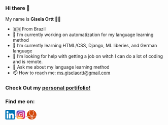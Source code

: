### Hi there 👋

My name is **Gisela Ortt** 🙆‍♀️ 

- 🇧🇷 From Brazil
- 🔭 I’m currently working on automatization for my language learning method
- 🌱 I’m currently learning HTML/CSS, Django, ML liberies, and German language
- 🤔 I’m looking for help with getting a job on witch I can do a lot of coding and is remote.
- 💬 Ask me about my language learning method
- 📫 How to reach me: ms.giselaortt@gmail.com

### Check Out my [personal portifolio!](https://giselaortt.github.io/)


### Find me on:
 
 <div>
 <a href="https://www.linkedin.com/in/gisela-ortt-2bb40a196/" target="blank"><img align="center" src="linkedinLogo.png" alt="linkedin" height="30" width="30"/>  </a>
 <a href="https://www.instagram.com/giselaortt/" target="blank"><img align="center" src="instagram.png" alt="instagram" height="30" width="30"/> </a>
 <a href="https://www.couchsurfing.com/people/giselaortt" target="blank"><img align="center" src="couchsurfing.png" alt="couchsurfing" height="30" width="30"/> </a>

 </div>

	

